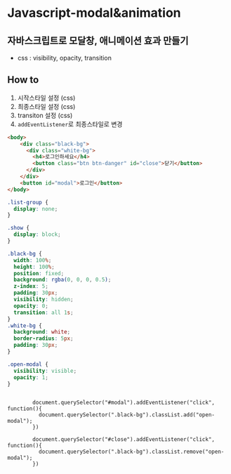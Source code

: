 # Javascript-modal&animation

## 자바스크립트로 모달창, 애니메이션 효과 만들기

- css : visibility, opacity, transition

## How to

1. 시작스타일 설정 (css)
2. 최종스타일 설정 (css)
3. transiton 설정 (css)
4. `addEventListener`로 최종스타일로 변경

```HTML
<body>
    <div class="black-bg">
      <div class="white-bg">
        <h4>로그인하세요</h4>
        <button class="btn btn-danger" id="close">닫기</button>
      </div>
    </div>
    <button id="modal">로그인</button>
</body>
```

```css
.list-group {
  display: none;
}

.show {
  display: block;
}

.black-bg {
  width: 100%;
  height: 100%;
  position: fixed;
  background: rgba(0, 0, 0, 0.5);
  z-index: 5;
  padding: 30px;
  visibility: hidden;
  opacity: 0;
  transition: all 1s;
}
.white-bg {
  background: white;
  border-radius: 5px;
  padding: 30px;
}

.open-modal {
  visibility: visible;
  opacity: 1;
}
```

```JS

        document.querySelector("#modal").addEventListener("click", function(){
          document.querySelector(".black-bg").classList.add("open-modal");
        })

        document.querySelector("#close").addEventListener("click", function(){
          document.querySelector(".black-bg").classList.remove("open-modal");
        })


```
